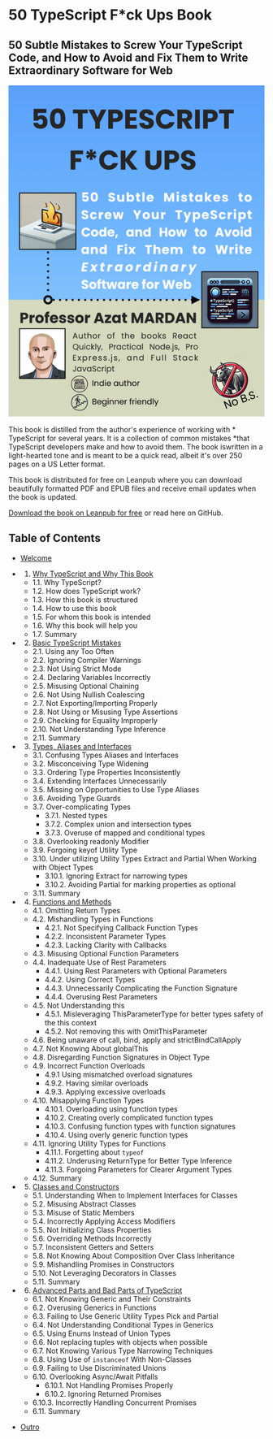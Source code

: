 # 50 TypeScript F*ck Ups Book

## 50 Subtle Mistakes to Screw Your TypeScript Code, and How to Avoid and Fix Them to Write Extraordinary Software for Web

![](s_hero2x.png)

This book is distilled from the author's experience of working with * TypeScript for several years. It is a collection of common mistakes *that TypeScript developers make and how to avoid them. The book iswritten in a light-hearted tone and is meant to be a quick read, albeit it's over 250 pages on a US Letter format.

This book is distributed for free on Leanpub where you can download beautifully formatted PDF and EPUB files and receive email updates when the book is updated.

[Download the book on Leanpub for free](https://leanpub.com/50-ts) or read here on GitHub.

## Table of Contents

* [Welcome](00-welcome.md)

* 1. [Why TypeScript and Why This Book](01-introduction.md)
  * 1.1. Why TypeScript?
  * 1.2. How does TypeScript work?
  * 1.3. How this book is structured
  * 1.4. How to use this book
  * 1.5. For whom this book is intended
  * 1.6. Why this book will help you
  * 1.7. Summary


* 2. [Basic TypeScript Mistakes](02-basics.md)
  
  * 2.1. Using any Too Often
  * 2.2. Ignoring Compiler Warnings
  * 2.3. Not Using Strict Mode
  * 2.4. Declaring Variables Incorrectly
  * 2.5. Misusing Optional Chaining
  * 2.6. Not Using Nullish Coalescing
  * 2.7. Not Exporting/Importing Properly
  * 2.8. Not Using or Misusing Type Assertions
  * 2.9. Checking for Equality Improperly
  * 2.10. Not Understanding Type Inference
  * 2.11. Summary

* 3. [Types, Aliases and Interfaces](03-types.md)

  * 3.1. Confusing Types Aliases and Interfaces
  * 3.2. Misconceiving Type Widening
  * 3.3. Ordering Type Properties Inconsistently
  * 3.4. Extending Interfaces Unnecessarily
  * 3.5. Missing on Opportunities to Use Type Aliases
  * 3.6. Avoiding Type Guards
  * 3.7. Over-complicating Types
      * 3.7.1. Nested types
      * 3.7.2. Complex union and intersection types
      * 3.7.3. Overuse of mapped and conditional types
  * 3.8. Overlooking readonly Modifier
  * 3.9. Forgoing keyof Utility Type
  * 3.10. Under utilizing Utility Types Extract and Partial When Working with Object Types
      * 3.10.1. Ignoring Extract for narrowing types
      * 3.10.2. Avoiding Partial for marking properties as optional
  * 3.11. Summary
* 4. [Functions and Methods](04-functions.md)
  * 4.1. Omitting Return Types
  * 4.2. Mishandling Types in Functions
      * 4.2.1. Not Specifying Callback Function Types
      * 4.2.2. Inconsistent Parameter Types
      * 4.2.3. Lacking Clarity with Callbacks
  * 4.3. Misusing Optional Function Parameters
  * 4.4. Inadequate Use of Rest Parameters
      * 4.4.1. Using Rest Parameters with Optional Parameters
      * 4.4.2. Using Correct Types
      * 4.4.3. Unnecessarily Complicating the Function Signature
      * 4.4.4. Overusing Rest Parameters
  * 4.5. Not Understanding this
      * 4.5.1. Misleveraging ThisParameterType for better types safety of the this context
      * 4.5.2. Not removing this with OmitThisParameter
  * 4.6. Being unaware of call, bind, apply and strictBindCallApply
  * 4.7. Not Knowing About globalThis
  * 4.8. Disregarding Function Signatures in Object Type
  * 4.9. Incorrect Function Overloads
    * 4.9.1 Using mismatched overload signatures
    * 4.9.2. Having similar overloads
    * 4.9.3. Applying excessive overloads
  * 4.10. Misapplying Function Types
      * 4.10.1. Overloading using function types
      * 4.10.2. Creating overly complicated function types
      * 4.10.3. Confusing function types with function signatures
      * 4.10.4. Using overly generic function types
  * 4.11. Ignoring Utility Types for Functions
      * 4.11.1. Forgetting about `typeof`
      * 4.11.2. Underusing ReturnType for Better Type Inference
      * 4.11.3. Forgoing Parameters for Clearer Argument Types
  * 4.12. Summary
* 5. [Classes and Constructors](05-classes.md)
  * 5.1. Understanding When to Implement Interfaces for Classes
  * 5.2. Misusing Abstract Classes
  * 5.3. Misuse of Static Members
  * 5.4. Incorrectly Applying Access Modifiers
  * 5.5. Not Initializing Class Properties
  * 5.6. Overriding Methods Incorrectly
  * 5.7. Inconsistent Getters and Setters
  * 5.8. Not Knowing About Composition Over Class Inheritance
  * 5.9. Mishandling Promises in Constructors
  * 5.10. Not Leveraging Decorators in Classes
  * 5.11. Summary
* 6. [Advanced Parts and Bad Parts of TypeScript](06-advanced.md)
  * 6.1. Not Knowing Generic and Their Constraints
  * 6.2. Overusing Generics in Functions
  * 6.3. Failing to Use Generic Utility Types Pick and Partial
  * 6.4. Not Understanding Conditional Types in Generics
  * 6.5. Using Enums Instead of Union Types
  * 6.6. Not replacing tuples with objects when possible
  * 6.7. Not Knowing Various Type Narrowing Techniques
  * 6.8. Using Use of `instanceof` With Non-Classes
  * 6.9. Failing to Use Discriminated Unions
  * 6.10. Overlooking Async/Await Pitfalls
      * 6.10.1. Not Handling Promises Properly
      * 6.10.2. Ignoring Returned Promises
  * 6.10.3. Incorrectly Handling Concurrent Promises
  * 6.11. Summary
* [Outro](07-outro.md)

